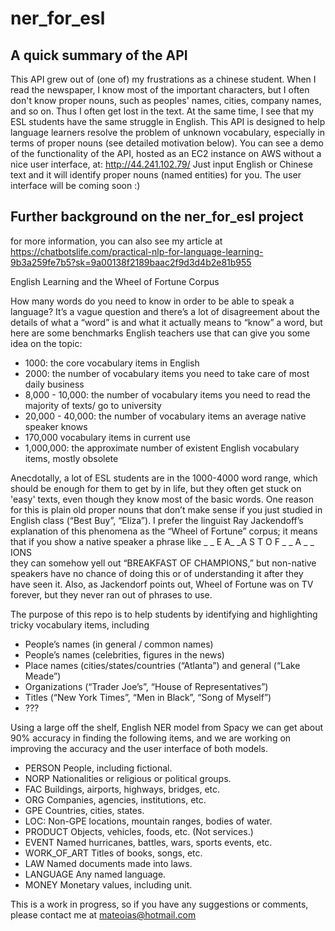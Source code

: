 # ner_for_esl
## A quick summary of the API
This API grew out of (one of) my frustrations as a chinese student. When I read the newspaper, I know most of the important characters, but I often don't know proper nouns, such as peoples' names, cities, company names, and so on. Thus I often get lost in the text. At the same time, I see that my ESL students have the same struggle in English. This API is designed to help language learners resolve the problem of unknown vocabulary, especially in terms of proper nouns (see detailed motivation below).
You can see a demo of the functionality of the API, hosted as an EC2 instance on AWS without a nice user interface, at:
http://44.241.102.79/
Just input English or Chinese text and it will identify proper nouns (named entities) for you. The user interface will be coming soon :)

## Further background on the ner_for_esl project
for more information, you can also see my article at https://chatbotslife.com/practical-nlp-for-language-learning-9b3a259fe7b5?sk=9a00138f2189baac2f9d3d4b2e81b955

English Learning and the Wheel of Fortune Corpus

How many words do you need to know in order to be able to speak a language? It’s a vague question and there’s a lot of disagreement about the details of what a “word” is and what it actually means to “know” a word, but here are some benchmarks English teachers use that can give you some idea on the topic:
* 1000: the core vocabulary items in English
* 2000: the number of vocabulary items you need to take care of most daily business
* 8,000 - 10,000: the number of vocabulary items you need to read the majority of texts/ go to university
* 20,000 - 40,000: the number of vocabulary items an average native speaker knows
* 170,000 vocabulary items in current use 
* 1,000,000: the approximate number of existent English vocabulary items, mostly obsolete

Anecdotally, a lot of ESL students are in the 1000-4000 word range, which should be enough for them to get by in life, but they often get stuck on 'easy' texts, even though they know most of the basic words. One reason for this is plain old proper nouns that don’t make sense if you just studied in English class (“Best Buy”, “Eliza”). I prefer the linguist Ray Jackendoff’s explanation of  this phenomena as the  “Wheel of Fortune” corpus; it means that if you show a native speaker a phrase like
   _ _ E A_ _A S T    O F    _ _ A _ _ IONS   
they can somehow yell out “BREAKFAST OF CHAMPIONS,” but non-native speakers have no chance of doing this or of understanding it after they have seen it. Also, as Jackendorf points out, Wheel of Fortune was on TV forever, but they never ran out of phrases to use.

The purpose of this repo is to help students by identifying and highlighting  tricky vocabulary items, including
* People’s names (in general / common names)
* People’s names (celebrities, figures in the news)
* Place names (cities/states/countries (“Atlanta”) and general (“Lake Meade”)
* Organizations (“Trader Joe’s”, “House of Representatives”)
* Titles (“New York Times”, “Men in Black”, “Song of Myself”)
* ??? 

Using a large off the shelf, English NER model from Spacy we can get about 90% accuracy in finding the following items, and we are working on improving the accuracy and the user interface of both models.
* PERSON     	 	People, including fictional.
* NORP      		Nationalities or religious or political groups.
* FAC			Buildings, airports, highways, bridges, etc.
* ORG			Companies, agencies, institutions, etc.
* GPE			Countries, cities, states.
* LOC:			Non-GPE locations, mountain ranges, bodies of water.
* PRODUCT		Objects, vehicles, foods, etc. (Not services.)
* EVENT		Named hurricanes, battles, wars, sports events, etc.
* WORK_OF_ART	Titles of books, songs, etc.
* LAW			Named documents made into laws.
* LANGUAGE		Any named language.
* MONEY		Monetary values, including unit.

This is a work in progress, so if you have any suggestions or comments, please contact me at mateoias@hotmail.com 
